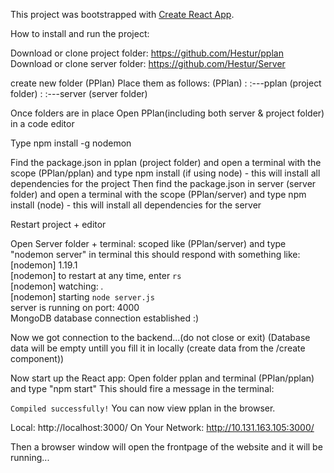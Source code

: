 This project was bootstrapped with [Create React App](https://github.com/facebook/create-react-app).


How to install and run the project:

Download or clone project folder: https://github.com/Hestur/pplan
Download or clone server folder: https://github.com/Hestur/Server

create new folder (PPlan)
Place them as follows:
(PPlan)
:
:---pplan (project folder)
:
:---server (server folder)

Once folders are in place
Open PPlan(including both server & project folder) in a code editor

Type npm install -g nodemon

Find the package.json in pplan (project folder) and open a terminal with the scope (PPlan/pplan) and type npm install (if using node) - this will install all dependencies for the project 
Then find the package.json in server (server folder) and open a terminal with the scope (PPlan/server) and type npm install (node) - this will install all dependencies for the server 

Restart project + editor

Open Server folder + terminal: scoped like (PPlan/server) and type "nodemon server" in terminal
this should respond with something like: 
[nodemon] 1.19.1 <br>
[nodemon] to restart at any time, enter `rs` <br>
[nodemon] watching: *.* <br>
[nodemon] starting `node server.js` <br>
server is running on port: 4000 <br>
MongoDB database connection established :)

Now we got connection to the backend...(do not close or exit)
(Database data will be empty untill you fill it in locally (create data from the /create component))




Now start up the React app:
Open folder pplan and terminal (PPlan/pplan) and type "npm start"
This should fire a message in the terminal: 

`Compiled successfully!`
You can now view pplan in the browser.

  Local:            http://localhost:3000/
  On Your Network:  http://10.131.163.105:3000/

Then a browser window will open the frontpage of the website and it will be running...






